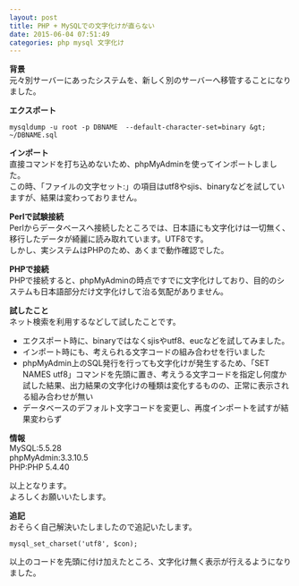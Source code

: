 ```yaml
---
layout: post
title: PHP + MySQLでの文字化けが直らない
date: 2015-06-04 07:51:49
categories: php mysql 文字化け
---
```

<p><strong>背景</strong><br>
元々別サーバーにあったシステムを、新しく別のサーバーへ移管することになりました。</p>

<p><strong>エクスポート</strong></p>

```
mysqldump -u root -p DBNAME  --default-character-set=binary &gt; ~/DBNAME.sql 
```

<p><strong>インポート</strong><br>
直接コマンドを打ち込めないため、phpMyAdminを使ってインポートしました。<br>
この時、「ファイルの文字セット:」の項目はutf8やsjis、binaryなどを試していますが、結果は変わっておりません。</p>

<p><strong>Perlで試験接続</strong><br>
Perlからデータベースへ接続したところでは、日本語にも文字化けは一切無く、移行したデータが綺麗に読み取れています。UTF8です。<br>
しかし、実システムはPHPのため、あくまで動作確認でした。</p>

<p><strong>PHPで接続</strong><br>
PHPで接続すると、phpMyAdminの時点ですでに文字化けしており、目的のシステムも日本語部分だけ文字化けして治る気配がありません。</p>

<p><strong>試したこと</strong><br>
ネット検索を利用するなどして試したことです。</p>

<ul>
<li>エクスポート時に、binaryではなくsjisやutf8、eucなどを試してみました。</li>
<li>インポート時にも、考えられる文字コードの組み合わせを行いました</li>
<li>phpMyAdmin上のSQL発行を行っても文字化けが発生するため、「SET NAMES utf8」コマンドを先頭に置き、考えうる文字コードを指定し何度か試した結果、出力結果の文字化けの種類は変化するものの、正常に表示される組み合わせが無い</li>
<li>データベースのデフォルト文字コードを変更し、再度インポートを試すが結果変わらず</li>
</ul>

<p><strong>情報</strong><br>
MySQL:5.5.28<br>
phpMyAdmin:3.3.10.5<br>
PHP:PHP 5.4.40</p>

<p>以上となります。<br>
よろしくお願いいたします。</p>

<p><strong>追記</strong><br>
おそらく自己解決いたしましたので追記いたします。</p>

```
mysql_set_charset('utf8', $con);
```

<p>以上のコードを先頭に付け加えたところ、文字化け無く表示が行えるようになりました。</p>

